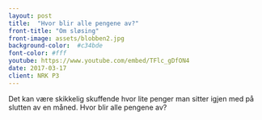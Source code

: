 ```yaml
---
layout: post
title:  "Hvor blir alle pengene av?"
front-title: "Om sløsing"
front-image: assets/blobben2.jpg
background-color:  #c34bde
font-color: #fff
youtube: https://www.youtube.com/embed/TFlc_gDfON4
date: 2017-03-17
client: NRK P3
---
```


Det kan være skikkelig skuffende hvor lite penger man sitter igjen med på slutten av en måned. Hvor blir alle pengene av?